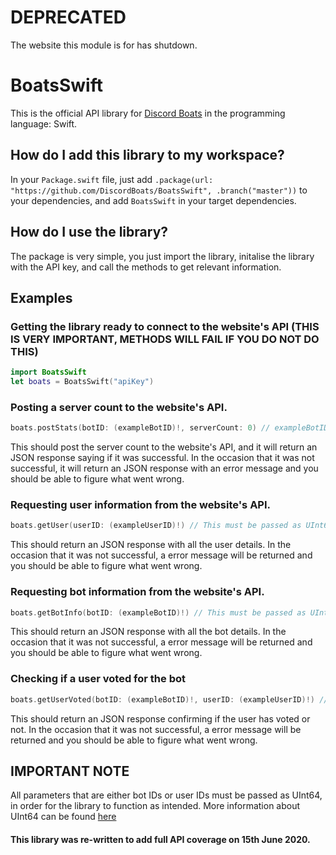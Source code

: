 # DEPRECATED
The website this module is for has shutdown.

# BoatsSwift

This is the official API library for [Discord Boats](https://discord.boats) in the programming language: Swift. 

## How do I add this library to my workspace?

In your `Package.swift` file, just add ```.package(url: "https://github.com/DiscordBoats/BoatsSwift", .branch("master"))``` to your dependencies, and add `BoatsSwift` in your target dependencies. 

## How do I use the library? 

The package is very simple, you just import the library, initalise the library with the API key, and call the methods to get relevant information.

## Examples

### Getting the library ready to connect to the website's API (THIS IS VERY IMPORTANT, METHODS WILL FAIL IF YOU DO NOT DO THIS)
```swift
import BoatsSwift 
let boats = BoatsSwift("apiKey")
```
### Posting a server count to the website's API.
```swift
boats.postStats(botID: (exampleBotID)!, serverCount: 0) // exampleBotID must be passed as UInt64
``` 
This should post the server count to the website's API, and it will return an JSON response saying if it was successful. In the occasion that it was not successful, it will return an JSON response with an error message and you should be able to figure what went wrong.

### Requesting user information from the website's API.
```swift
boats.getUser(userID: (exampleUserID)!) // This must be passed as UInt64
``` 
This should return an JSON response with all the user details. In the occasion that it was not successful, a error message will be returned and you should be able to figure what went wrong.

### Requesting bot information from the website's API.
```swift
boats.getBotInfo(botID: (exampleBotID)!) // This must be passed as UInt64
``` 
This should return an JSON response with all the bot details. In the occasion that it was not successful, a error message will be returned and you should be able to figure what went wrong.

### Checking if a user voted for the bot
```swift
boats.getUserVoted(botID: (exampleBotID)!, userID: (exampleUserID)!) // This must be passed as UInt64
``` 
This should return an JSON response confirming if the user has voted or not. In the occasion that it was not successful, a error message will be returned and you should be able to figure what went wrong.

## IMPORTANT NOTE
All parameters that are either bot IDs or user IDs must be passed as UInt64, in order for the library to function as intended. More information about UInt64 can be found [here](https://developer.apple.com/documentation/swift/uint64)

#### This library was re-written to add full API coverage on 15th June 2020.
